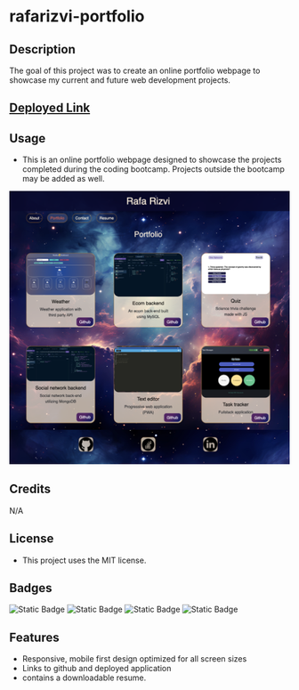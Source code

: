 # rafarizvi-portfolio

## Description

The goal of this project was to create an online portfolio webpage to showcase my current and future web development projects.

## [Deployed Link](https://rafarizvi.netlify.app)

## Usage

- This is an online portfolio webpage designed to showcase the projects completed during the coding bootcamp. Projects outside the bootcamp may be added as well.

![screenshot of portfolio webpage](/src/assets/images/screenshot.png)

## Credits

N/A

## License

- This project uses the MIT license.

## Badges

![Static Badge](https://img.shields.io/badge/React-blue)
![Static Badge](https://img.shields.io/badge/JavaScript-orange)
![Static Badge](https://img.shields.io/badge/Bootstrap-purple)
![Static Badge](https://img.shields.io/badge/HTML/CSS-green)


## Features

- Responsive, mobile first design optimized for all screen sizes
- Links to github and deployed application
- contains a downloadable resume.
